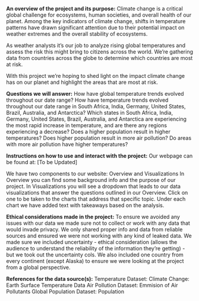 **An overview of the project and its purpose:**
Climate change is a critical global challenge for ecosystems, human societies, and overall health of our planet. Among the key indicators of climate change, shifts in temperature patterns have drawn significant attention due to their potential impact on  weather extremes and the overall stability of ecosystems. 

As weather analysts it’s our job to analyze rising global temperatures and assess the risk this might bring to citizens across the world. We’re gathering data from countries across the globe to determine which countries are most at risk. 

With this project we’re hoping to shed light on the impact climate change has on our planet and highlight the areas that are most at risk. 

**Questions we will answer:**
How have global temperature trends evolved throughout our date range?
How have temperature trends evolved throughout our date range in South Africa, India, Germany, United States, Brazil, Australia, and Antarctica?
Which states in South Africa, India, Germany, United States, Brazil, Australia, and Antarctica are experiencing the most rapid increase in temperature, and are there any regions experiencing a decrease?
Does a higher population result in higher temperatures? 
Does higher population result in more air pollution?
Do areas with more air pollution have higher temperatures? 

**Instructions on how to use and interact with the project:**
Our webpage can be found at: [To be Updated]

We have two components to our website: Overview and Visualizations
In Overview you can find some background info and the purpose of our project.
In Visualizations you will see a dropdown that leads to our data visualizations that answer the questions outlined in our Overview. Click on one to be taken to the charts that address that specific topic. Under each chart we have added text with takeaways based on the analysis. 

**Ethical considerations made in the project:**
To ensure we avoided any issues with our data we made sure not to collect or work with any data that would invade privacy. We only shared proper info and data from reliable sources and ensured we were not working with any kind of leaked data. We made sure we included uncertainty - ethical consideration (allows the audience to understand the reliability of the information they’re getting) - but we took out the uncertainty cols. We also included one country from every continent (except Alaska) to ensure we were looking at the project from a global perspective.

**References for the data source(s):**
Temperature Dataset: Climate Change: Earth Surface Temperature Data
Air Pollution Dataset: Emmision of Air Pollutants
Global Population Dataset: Population
